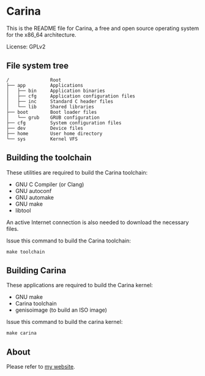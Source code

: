 # Carina

This is the README file for Carina, a free and open source operating system for
the x86\_64 architecture.

License: GPLv2


## File system tree

	/               Root  
	├── app         Applications  
	│   ├── bin     Application binaries  
	│   ├── cfg     Application configuration files  
	│   ├── inc     Standard C header files  
	│   └── lib     Shared libraries  
	├── boot        Boot loader files  
	│   └── grub    GRUB configuration  
	├── cfg         System configuration files  
	├── dev         Device files  
	├── home        User home directory  
	└── sys         Kernel VFS


## Building the toolchain

These utilities are required to build the Carina toolchain:

* GNU C Compiler (or Clang)
* GNU autoconf
* GNU automake
* GNU make
* libtool

An active Internet connection is also needed to download the necessary files.

Issue this command to build the Carina toolchain:

	make toolchain


## Building Carina

These applications are required to build the Carina kernel:
* GNU make
* Carina toolchain
* genisoimage (to build an ISO image)

Issue this command to build the carina kernel:

	make carina


## About

Please refer to [my website](https://teeuwen.github.io).
